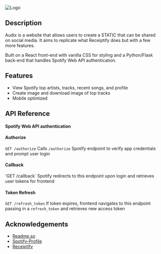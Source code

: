 
![Logo](https://audixbucket.s3.us-west-1.amazonaws.com/Audix+%2B+Static+(500+%C3%97+250+px)+(1000+%C3%97+500+px).gif)


## Description
Audix is a website that allows users to create a STATIC that can be shared on social media.
It aims to replicate what Receiptify does but with a few more features.

Built on a React front-end with vanilla CSS for styling and a Python/Flask back-end that handles Spotify Web API authentication.




## Features

- View Spotify top artists, tracks, recent songs, and profile
- Create image and download image of top tracks
- Mobile optimized


## API Reference

#### Spotify Web API authentication

 #### Authorize
 `GET /authorize`
 Calls `/authorize` Spotify endpoint to verify app credentials and prompt user login


 #### Callback
 'GET /callback`
 Spotify redirects to this endpoint upon login and retrieves user tokens for frontend

 #### Token Refresh
 `GET /refresh_token`
 If token expires, frontend navigates to this endpoint passing in a `refresh_token` and retrieves new access token



## Acknowledgements

 - [Readme.so](https://readme.so/)
 - [Spotify-Profile](https://github.com/bchiang7/spotify-profile)
 - [Receiptify](https://www.receiptify.us/)

